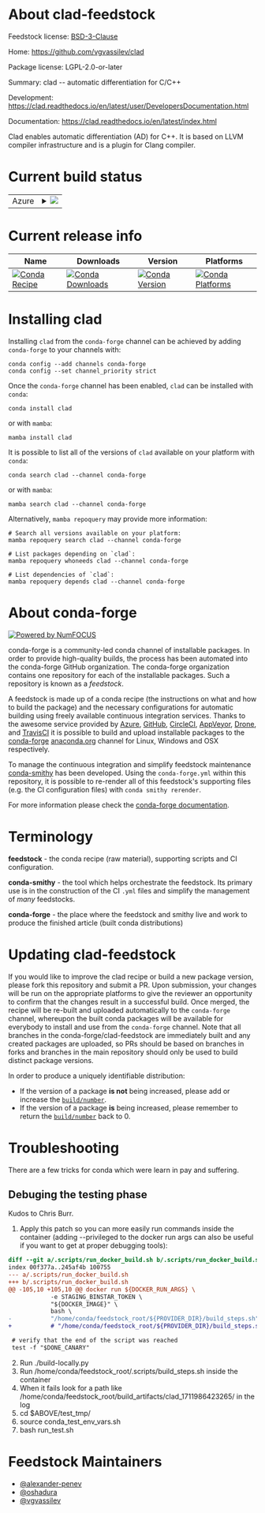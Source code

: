 About clad-feedstock
====================

Feedstock license: [BSD-3-Clause](https://github.com/conda-forge/clad-feedstock/blob/main/LICENSE.txt)

Home: https://github.com/vgvassilev/clad

Package license: LGPL-2.0-or-later

Summary: clad -- automatic differentiation for C/C++

Development: https://clad.readthedocs.io/en/latest/user/DevelopersDocumentation.html

Documentation: https://clad.readthedocs.io/en/latest/index.html

Clad enables automatic differentiation (AD) for C++. It is based on LLVM
compiler infrastructure and is a plugin for Clang compiler.


Current build status
====================


<table>
    
  <tr>
    <td>Azure</td>
    <td>
      <details>
        <summary>
          <a href="https://dev.azure.com/conda-forge/feedstock-builds/_build/latest?definitionId=11869&branchName=main">
            <img src="https://dev.azure.com/conda-forge/feedstock-builds/_apis/build/status/clad-feedstock?branchName=main">
          </a>
        </summary>
        <table>
          <thead><tr><th>Variant</th><th>Status</th></tr></thead>
          <tbody><tr>
              <td>linux_64_clangdev10.</td>
              <td>
                <a href="https://dev.azure.com/conda-forge/feedstock-builds/_build/latest?definitionId=11869&branchName=main">
                  <img src="https://dev.azure.com/conda-forge/feedstock-builds/_apis/build/status/clad-feedstock?branchName=main&jobName=linux&configuration=linux%20linux_64_clangdev10._" alt="variant">
                </a>
              </td>
            </tr><tr>
              <td>linux_64_clangdev11.</td>
              <td>
                <a href="https://dev.azure.com/conda-forge/feedstock-builds/_build/latest?definitionId=11869&branchName=main">
                  <img src="https://dev.azure.com/conda-forge/feedstock-builds/_apis/build/status/clad-feedstock?branchName=main&jobName=linux&configuration=linux%20linux_64_clangdev11._" alt="variant">
                </a>
              </td>
            </tr><tr>
              <td>linux_64_clangdev12.</td>
              <td>
                <a href="https://dev.azure.com/conda-forge/feedstock-builds/_build/latest?definitionId=11869&branchName=main">
                  <img src="https://dev.azure.com/conda-forge/feedstock-builds/_apis/build/status/clad-feedstock?branchName=main&jobName=linux&configuration=linux%20linux_64_clangdev12._" alt="variant">
                </a>
              </td>
            </tr><tr>
              <td>linux_64_clangdev13.</td>
              <td>
                <a href="https://dev.azure.com/conda-forge/feedstock-builds/_build/latest?definitionId=11869&branchName=main">
                  <img src="https://dev.azure.com/conda-forge/feedstock-builds/_apis/build/status/clad-feedstock?branchName=main&jobName=linux&configuration=linux%20linux_64_clangdev13._" alt="variant">
                </a>
              </td>
            </tr><tr>
              <td>linux_64_clangdev14.</td>
              <td>
                <a href="https://dev.azure.com/conda-forge/feedstock-builds/_build/latest?definitionId=11869&branchName=main">
                  <img src="https://dev.azure.com/conda-forge/feedstock-builds/_apis/build/status/clad-feedstock?branchName=main&jobName=linux&configuration=linux%20linux_64_clangdev14._" alt="variant">
                </a>
              </td>
            </tr><tr>
              <td>linux_64_clangdev15.</td>
              <td>
                <a href="https://dev.azure.com/conda-forge/feedstock-builds/_build/latest?definitionId=11869&branchName=main">
                  <img src="https://dev.azure.com/conda-forge/feedstock-builds/_apis/build/status/clad-feedstock?branchName=main&jobName=linux&configuration=linux%20linux_64_clangdev15._" alt="variant">
                </a>
              </td>
            </tr><tr>
              <td>linux_64_clangdev16.</td>
              <td>
                <a href="https://dev.azure.com/conda-forge/feedstock-builds/_build/latest?definitionId=11869&branchName=main">
                  <img src="https://dev.azure.com/conda-forge/feedstock-builds/_apis/build/status/clad-feedstock?branchName=main&jobName=linux&configuration=linux%20linux_64_clangdev16._" alt="variant">
                </a>
              </td>
            </tr><tr>
              <td>linux_64_clangdev17.</td>
              <td>
                <a href="https://dev.azure.com/conda-forge/feedstock-builds/_build/latest?definitionId=11869&branchName=main">
                  <img src="https://dev.azure.com/conda-forge/feedstock-builds/_apis/build/status/clad-feedstock?branchName=main&jobName=linux&configuration=linux%20linux_64_clangdev17._" alt="variant">
                </a>
              </td>
            </tr><tr>
              <td>linux_64_clangdev18.</td>
              <td>
                <a href="https://dev.azure.com/conda-forge/feedstock-builds/_build/latest?definitionId=11869&branchName=main">
                  <img src="https://dev.azure.com/conda-forge/feedstock-builds/_apis/build/status/clad-feedstock?branchName=main&jobName=linux&configuration=linux%20linux_64_clangdev18._" alt="variant">
                </a>
              </td>
            </tr><tr>
              <td>linux_64_clangdev8.</td>
              <td>
                <a href="https://dev.azure.com/conda-forge/feedstock-builds/_build/latest?definitionId=11869&branchName=main">
                  <img src="https://dev.azure.com/conda-forge/feedstock-builds/_apis/build/status/clad-feedstock?branchName=main&jobName=linux&configuration=linux%20linux_64_clangdev8._" alt="variant">
                </a>
              </td>
            </tr><tr>
              <td>linux_64_clangdev9.</td>
              <td>
                <a href="https://dev.azure.com/conda-forge/feedstock-builds/_build/latest?definitionId=11869&branchName=main">
                  <img src="https://dev.azure.com/conda-forge/feedstock-builds/_apis/build/status/clad-feedstock?branchName=main&jobName=linux&configuration=linux%20linux_64_clangdev9._" alt="variant">
                </a>
              </td>
            </tr><tr>
              <td>linux_64_clangdevcling</td>
              <td>
                <a href="https://dev.azure.com/conda-forge/feedstock-builds/_build/latest?definitionId=11869&branchName=main">
                  <img src="https://dev.azure.com/conda-forge/feedstock-builds/_apis/build/status/clad-feedstock?branchName=main&jobName=linux&configuration=linux%20linux_64_clangdevcling" alt="variant">
                </a>
              </td>
            </tr><tr>
              <td>osx_64_clangdev10.</td>
              <td>
                <a href="https://dev.azure.com/conda-forge/feedstock-builds/_build/latest?definitionId=11869&branchName=main">
                  <img src="https://dev.azure.com/conda-forge/feedstock-builds/_apis/build/status/clad-feedstock?branchName=main&jobName=osx&configuration=osx%20osx_64_clangdev10._" alt="variant">
                </a>
              </td>
            </tr><tr>
              <td>osx_64_clangdev11.</td>
              <td>
                <a href="https://dev.azure.com/conda-forge/feedstock-builds/_build/latest?definitionId=11869&branchName=main">
                  <img src="https://dev.azure.com/conda-forge/feedstock-builds/_apis/build/status/clad-feedstock?branchName=main&jobName=osx&configuration=osx%20osx_64_clangdev11._" alt="variant">
                </a>
              </td>
            </tr><tr>
              <td>osx_64_clangdev12.</td>
              <td>
                <a href="https://dev.azure.com/conda-forge/feedstock-builds/_build/latest?definitionId=11869&branchName=main">
                  <img src="https://dev.azure.com/conda-forge/feedstock-builds/_apis/build/status/clad-feedstock?branchName=main&jobName=osx&configuration=osx%20osx_64_clangdev12._" alt="variant">
                </a>
              </td>
            </tr><tr>
              <td>osx_64_clangdev13.</td>
              <td>
                <a href="https://dev.azure.com/conda-forge/feedstock-builds/_build/latest?definitionId=11869&branchName=main">
                  <img src="https://dev.azure.com/conda-forge/feedstock-builds/_apis/build/status/clad-feedstock?branchName=main&jobName=osx&configuration=osx%20osx_64_clangdev13._" alt="variant">
                </a>
              </td>
            </tr><tr>
              <td>osx_64_clangdev14.</td>
              <td>
                <a href="https://dev.azure.com/conda-forge/feedstock-builds/_build/latest?definitionId=11869&branchName=main">
                  <img src="https://dev.azure.com/conda-forge/feedstock-builds/_apis/build/status/clad-feedstock?branchName=main&jobName=osx&configuration=osx%20osx_64_clangdev14._" alt="variant">
                </a>
              </td>
            </tr><tr>
              <td>osx_64_clangdev15.</td>
              <td>
                <a href="https://dev.azure.com/conda-forge/feedstock-builds/_build/latest?definitionId=11869&branchName=main">
                  <img src="https://dev.azure.com/conda-forge/feedstock-builds/_apis/build/status/clad-feedstock?branchName=main&jobName=osx&configuration=osx%20osx_64_clangdev15._" alt="variant">
                </a>
              </td>
            </tr><tr>
              <td>osx_64_clangdev16.</td>
              <td>
                <a href="https://dev.azure.com/conda-forge/feedstock-builds/_build/latest?definitionId=11869&branchName=main">
                  <img src="https://dev.azure.com/conda-forge/feedstock-builds/_apis/build/status/clad-feedstock?branchName=main&jobName=osx&configuration=osx%20osx_64_clangdev16._" alt="variant">
                </a>
              </td>
            </tr><tr>
              <td>osx_64_clangdev17.</td>
              <td>
                <a href="https://dev.azure.com/conda-forge/feedstock-builds/_build/latest?definitionId=11869&branchName=main">
                  <img src="https://dev.azure.com/conda-forge/feedstock-builds/_apis/build/status/clad-feedstock?branchName=main&jobName=osx&configuration=osx%20osx_64_clangdev17._" alt="variant">
                </a>
              </td>
            </tr><tr>
              <td>osx_64_clangdev18.</td>
              <td>
                <a href="https://dev.azure.com/conda-forge/feedstock-builds/_build/latest?definitionId=11869&branchName=main">
                  <img src="https://dev.azure.com/conda-forge/feedstock-builds/_apis/build/status/clad-feedstock?branchName=main&jobName=osx&configuration=osx%20osx_64_clangdev18._" alt="variant">
                </a>
              </td>
            </tr><tr>
              <td>osx_64_clangdev8.</td>
              <td>
                <a href="https://dev.azure.com/conda-forge/feedstock-builds/_build/latest?definitionId=11869&branchName=main">
                  <img src="https://dev.azure.com/conda-forge/feedstock-builds/_apis/build/status/clad-feedstock?branchName=main&jobName=osx&configuration=osx%20osx_64_clangdev8._" alt="variant">
                </a>
              </td>
            </tr><tr>
              <td>osx_64_clangdev9.</td>
              <td>
                <a href="https://dev.azure.com/conda-forge/feedstock-builds/_build/latest?definitionId=11869&branchName=main">
                  <img src="https://dev.azure.com/conda-forge/feedstock-builds/_apis/build/status/clad-feedstock?branchName=main&jobName=osx&configuration=osx%20osx_64_clangdev9._" alt="variant">
                </a>
              </td>
            </tr>
          </tbody>
        </table>
      </details>
    </td>
  </tr>
</table>

Current release info
====================

| Name | Downloads | Version | Platforms |
| --- | --- | --- | --- |
| [![Conda Recipe](https://img.shields.io/badge/recipe-clad-green.svg)](https://anaconda.org/conda-forge/clad) | [![Conda Downloads](https://img.shields.io/conda/dn/conda-forge/clad.svg)](https://anaconda.org/conda-forge/clad) | [![Conda Version](https://img.shields.io/conda/vn/conda-forge/clad.svg)](https://anaconda.org/conda-forge/clad) | [![Conda Platforms](https://img.shields.io/conda/pn/conda-forge/clad.svg)](https://anaconda.org/conda-forge/clad) |

Installing clad
===============

Installing `clad` from the `conda-forge` channel can be achieved by adding `conda-forge` to your channels with:

```
conda config --add channels conda-forge
conda config --set channel_priority strict
```

Once the `conda-forge` channel has been enabled, `clad` can be installed with `conda`:

```
conda install clad
```

or with `mamba`:

```
mamba install clad
```

It is possible to list all of the versions of `clad` available on your platform with `conda`:

```
conda search clad --channel conda-forge
```

or with `mamba`:

```
mamba search clad --channel conda-forge
```

Alternatively, `mamba repoquery` may provide more information:

```
# Search all versions available on your platform:
mamba repoquery search clad --channel conda-forge

# List packages depending on `clad`:
mamba repoquery whoneeds clad --channel conda-forge

# List dependencies of `clad`:
mamba repoquery depends clad --channel conda-forge
```


About conda-forge
=================

[![Powered by
NumFOCUS](https://img.shields.io/badge/powered%20by-NumFOCUS-orange.svg?style=flat&colorA=E1523D&colorB=007D8A)](https://numfocus.org)

conda-forge is a community-led conda channel of installable packages.
In order to provide high-quality builds, the process has been automated into the
conda-forge GitHub organization. The conda-forge organization contains one repository
for each of the installable packages. Such a repository is known as a *feedstock*.

A feedstock is made up of a conda recipe (the instructions on what and how to build
the package) and the necessary configurations for automatic building using freely
available continuous integration services. Thanks to the awesome service provided by
[Azure](https://azure.microsoft.com/en-us/services/devops/), [GitHub](https://github.com/),
[CircleCI](https://circleci.com/), [AppVeyor](https://www.appveyor.com/),
[Drone](https://cloud.drone.io/welcome), and [TravisCI](https://travis-ci.com/)
it is possible to build and upload installable packages to the
[conda-forge](https://anaconda.org/conda-forge) [anaconda.org](https://anaconda.org/)
channel for Linux, Windows and OSX respectively.

To manage the continuous integration and simplify feedstock maintenance
[conda-smithy](https://github.com/conda-forge/conda-smithy) has been developed.
Using the ``conda-forge.yml`` within this repository, it is possible to re-render all of
this feedstock's supporting files (e.g. the CI configuration files) with ``conda smithy rerender``.

For more information please check the [conda-forge documentation](https://conda-forge.org/docs/).

Terminology
===========

**feedstock** - the conda recipe (raw material), supporting scripts and CI configuration.

**conda-smithy** - the tool which helps orchestrate the feedstock.
                   Its primary use is in the construction of the CI ``.yml`` files
                   and simplify the management of *many* feedstocks.

**conda-forge** - the place where the feedstock and smithy live and work to
                  produce the finished article (built conda distributions)


Updating clad-feedstock
=======================

If you would like to improve the clad recipe or build a new
package version, please fork this repository and submit a PR. Upon submission,
your changes will be run on the appropriate platforms to give the reviewer an
opportunity to confirm that the changes result in a successful build. Once
merged, the recipe will be re-built and uploaded automatically to the
`conda-forge` channel, whereupon the built conda packages will be available for
everybody to install and use from the `conda-forge` channel.
Note that all branches in the conda-forge/clad-feedstock are
immediately built and any created packages are uploaded, so PRs should be based
on branches in forks and branches in the main repository should only be used to
build distinct package versions.

In order to produce a uniquely identifiable distribution:
 * If the version of a package **is not** being increased, please add or increase
   the [``build/number``](https://docs.conda.io/projects/conda-build/en/latest/resources/define-metadata.html#build-number-and-string).
 * If the version of a package **is** being increased, please remember to return
   the [``build/number``](https://docs.conda.io/projects/conda-build/en/latest/resources/define-metadata.html#build-number-and-string)
   back to 0.

Troubleshooting
===============

There are a few tricks for conda which were learn in pay and suffering.

Debuging the testing phase
--------------------------

Kudos to Chris Burr.

1. Apply this patch so you can more easily run commands inside the container (adding --privileged to the docker run args can also be useful if you want to get at proper debugging tools):

```diff
diff --git a/.scripts/run_docker_build.sh b/.scripts/run_docker_build.sh
index 00f377a..245af4b 100755
--- a/.scripts/run_docker_build.sh
+++ b/.scripts/run_docker_build.sh
@@ -105,10 +105,10 @@ docker run ${DOCKER_RUN_ARGS} \
            -e STAGING_BINSTAR_TOKEN \
            "${DOCKER_IMAGE}" \
            bash \
-           "/home/conda/feedstock_root/${PROVIDER_DIR}/build_steps.sh"
+           # "/home/conda/feedstock_root/${PROVIDER_DIR}/build_steps.sh"

 # verify that the end of the script was reached
 test -f "$DONE_CANARY"
```

2. Run ./build-locally.py
3. Run /home/conda/feedstock_root/.scripts/build_steps.sh inside the container
4. When it fails look for a path like /home/conda/feedstock_root/build_artifacts/clad_1711986423265/ in the log
5. cd $ABOVE/test_tmp/
6. source conda_test_env_vars.sh
7. bash run_test.sh

Feedstock Maintainers
=====================

* [@alexander-penev](https://github.com/alexander-penev/)
* [@oshadura](https://github.com/oshadura/)
* [@vgvassilev](https://github.com/vgvassilev/)

